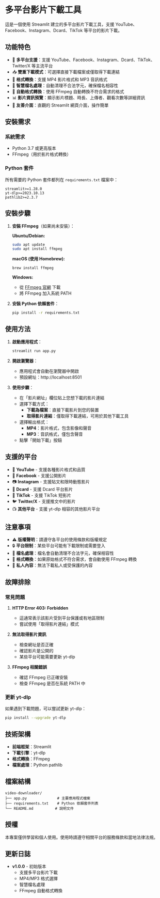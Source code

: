 # 多平台影片下載工具

這是一個使用 Streamlit 建立的多平台影片下載工具，支援 YouTube、Facebook、Instagram、Dcard、TikTok 等平台的影片下載。

## 功能特色

- 🎯 **多平台支援**：支援 YouTube、Facebook、Instagram、Dcard、TikTok、Twitter/X 等主流平台
- 📥 **雙重下載模式**：可選擇直接下載檔案或僅取得下載連結
- 🎵 **格式轉換**：支援 MP4 影片格式和 MP3 音訊格式
- 📝 **智慧檔名處理**：自動清理不合法字元，確保檔名相容性
- 🔄 **自動格式轉換**：使用 FFmpeg 自動轉換不符合需求的格式
- 📊 **影片資訊預覽**：顯示影片標題、時長、上傳者、觀看次數等詳細資訊
- 🎨 **友善介面**：直觀的 Streamlit 網頁介面，操作簡單

## 安裝需求

### 系統需求
- Python 3.7 或更高版本
- FFmpeg（用於影片格式轉換）

### Python 套件
所有需要的 Python 套件都列在 `requirements.txt` 檔案中：

```
streamlit>=1.28.0
yt-dlp>=2023.10.13
pathlib2>=2.3.7
```

## 安裝步驟

1. **安裝 FFmpeg**（如果尚未安裝）：

   **Ubuntu/Debian:**
   ```bash
   sudo apt update
   sudo apt install ffmpeg
   ```

   **macOS (使用 Homebrew):**
   ```bash
   brew install ffmpeg
   ```

   **Windows:**
   - 從 [FFmpeg 官網](https://ffmpeg.org/download.html) 下載
   - 將 FFmpeg 加入系統 PATH

2. **安裝 Python 依賴套件**：
   ```bash
   pip install -r requirements.txt
   ```

## 使用方法

1. **啟動應用程式**：
   ```bash
   streamlit run app.py
   ```

2. **開啟瀏覽器**：
   - 應用程式會自動在瀏覽器中開啟
   - 預設網址：http://localhost:8501

3. **使用步驟**：
   - 在「影片網址」欄位貼上您想下載的影片連結
   - 選擇下載方式：
     - **下載為檔案**：直接下載影片到您的裝置
     - **取得影片連結**：僅取得下載連結，可用於其他下載工具
   - 選擇輸出格式：
     - **MP4**：影片格式，包含影像和聲音
     - **MP3**：音訊格式，僅包含聲音
   - 點擊「開始下載」按鈕

## 支援的平台

- 🔴 **YouTube** - 支援各種影片格式和品質
- 📘 **Facebook** - 支援公開影片
- 📷 **Instagram** - 支援貼文和限時動態影片
- 💬 **Dcard** - 支援 Dcard 平台影片
- 🎵 **TikTok** - 支援 TikTok 短影片
- 🐦 **Twitter/X** - 支援推文中的影片
- 📺 **其他平台** - 支援 yt-dlp 相容的其他影片平台

## 注意事項

- ⚠️ **版權聲明**：請遵守各平台的使用條款和版權規定
- 🔒 **平台限制**：某些平台可能有下載限制或需要登入
- 📁 **檔名處理**：檔名會自動清理不合法字元，確保相容性
- 🔄 **格式轉換**：如果原始格式不符合需求，會自動使用 FFmpeg 轉換
- 📱 **私人內容**：無法下載私人或受保護的內容

## 故障排除

### 常見問題

1. **HTTP Error 403: Forbidden**
   - 這通常表示該影片受到平台保護或有地區限制
   - 嘗試使用「取得影片連結」模式

2. **無法取得影片資訊**
   - 檢查網址是否正確
   - 確認影片是公開的
   - 某些平台可能需要更新 yt-dlp

3. **FFmpeg 相關錯誤**
   - 確認 FFmpeg 已正確安裝
   - 檢查 FFmpeg 是否在系統 PATH 中

### 更新 yt-dlp

如果遇到下載問題，可以嘗試更新 yt-dlp：

```bash
pip install --upgrade yt-dlp
```

## 技術架構

- **前端框架**：Streamlit
- **下載引擎**：yt-dlp
- **格式轉換**：FFmpeg
- **檔案處理**：Python pathlib

## 檔案結構

```
video-downloader/
├── app.py              # 主要應用程式檔案
├── requirements.txt    # Python 依賴套件列表
└── README.md          # 說明文件
```

## 授權

本專案僅供學習和個人使用。使用時請遵守相關平台的服務條款和當地法律法規。

## 更新日誌

- **v1.0.0** - 初始版本
  - 支援多平台影片下載
  - MP4/MP3 格式選擇
  - 智慧檔名處理
  - FFmpeg 自動格式轉換

